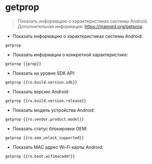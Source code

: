 # getprop

> Показать информацию о характеристиках системы Android.
> Дополнительная информация: <https://manned.org/getprop>.

- Показать информацию о характеристиках системы Android:

`getprop`

- Показать информации о конкретной характеристике:

`getprop {{prop}}`

- Показать на уровне SDK API:

`getprop {{ro.build.version.sdk}}`

- Показать версию Android:

`getprop {{ro.build.version.release}}`

- Показать модель устройства Android:

`getprop {{ro.vendor.product.model}}`

- Показать статус блокировки OEM:

`getprop {{ro.oem_unlock_supported}}`

- Показать MAC адрес Wi-Fi карты Android:

`getprop {{ro.boot.wifimacaddr}}`
